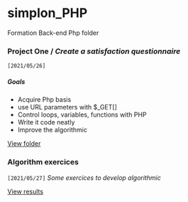 # simplon_PHP

Formation Back-end Php folder

### Project One / _Create a satisfaction questionnaire_

`[2021/05/26]`

##### Goals

- Acquire Php basis
- use URL parameters with $\_GET[]
- Control loops, variables, functions with PHP
- Write it code neatly
- Improve the algorithmic

[View folder](/exercices/questionnaire/README.md)

### Algorithm exercices

`[2021/05/27]`
_Some exercices to develop algorithmic_

[View results](exercices/test_functions.php)
